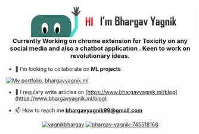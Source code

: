 <a title="Hello" href="https://www.bhargavyagnik.ml/"><img align="left" src="https://github.com/bhargavyagnik/bhargavyagnik.github.io/blob/master/static/git_main.gif"/></a>

<h3 align="center">Currently Working on chrome extension for Toxicity on any social media and also a chatbot application . Keen to work on revolutionary ideas.</h3>


- 👯 I’m looking to collaborate on **ML projects**

<a title="Portfolio, bhargavyagnik.ml" href="https://www.bhargavyagnik.ml/"><img alt="My portfolio, bhargavyagnik.ml" src="https://raw.githubusercontent.com/saurabhdaware/saurabhdaware/master/icons/portfoliobutton.png" width="130" /></a>



- 📝 I regulary write articles on [https://www.bhargavyagnik.ml/blog](https://www.bhargavyagnik.ml/blog)

- 📫 How to reach me **bhargavyagnik99@gmail.com**


<p align="center">
<a href="https://twitter.com/yagnikbhargav" target="blank"><img align="center" src="https://cdn.jsdelivr.net/npm/simple-icons@3.0.1/icons/twitter.svg" alt="yagnikbhargav" height="30" width="30" /></a>
<a href="https://linkedin.com/in/bhargav-yagnik-745518168" target="blank"><img align="center" src="https://cdn.jsdelivr.net/npm/simple-icons@3.0.1/icons/linkedin.svg" alt="bhargav-yagnik-745518168" height="30" width="30" /></a>
</p>
